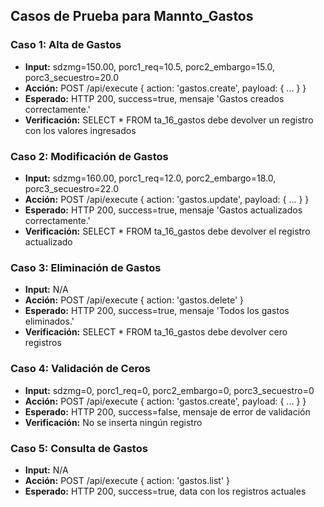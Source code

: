 ## Casos de Prueba para Mannto_Gastos

### Caso 1: Alta de Gastos
- **Input:** sdzmg=150.00, porc1_req=10.5, porc2_embargo=15.0, porc3_secuestro=20.0
- **Acción:** POST /api/execute { action: 'gastos.create', payload: { ... } }
- **Esperado:** HTTP 200, success=true, mensaje 'Gastos creados correctamente.'
- **Verificación:** SELECT * FROM ta_16_gastos debe devolver un registro con los valores ingresados

### Caso 2: Modificación de Gastos
- **Input:** sdzmg=160.00, porc1_req=12.0, porc2_embargo=18.0, porc3_secuestro=22.0
- **Acción:** POST /api/execute { action: 'gastos.update', payload: { ... } }
- **Esperado:** HTTP 200, success=true, mensaje 'Gastos actualizados correctamente.'
- **Verificación:** SELECT * FROM ta_16_gastos debe devolver el registro actualizado

### Caso 3: Eliminación de Gastos
- **Input:** N/A
- **Acción:** POST /api/execute { action: 'gastos.delete' }
- **Esperado:** HTTP 200, success=true, mensaje 'Todos los gastos eliminados.'
- **Verificación:** SELECT * FROM ta_16_gastos debe devolver cero registros

### Caso 4: Validación de Ceros
- **Input:** sdzmg=0, porc1_req=0, porc2_embargo=0, porc3_secuestro=0
- **Acción:** POST /api/execute { action: 'gastos.create', payload: { ... } }
- **Esperado:** HTTP 200, success=false, mensaje de error de validación
- **Verificación:** No se inserta ningún registro

### Caso 5: Consulta de Gastos
- **Input:** N/A
- **Acción:** POST /api/execute { action: 'gastos.list' }
- **Esperado:** HTTP 200, success=true, data con los registros actuales
